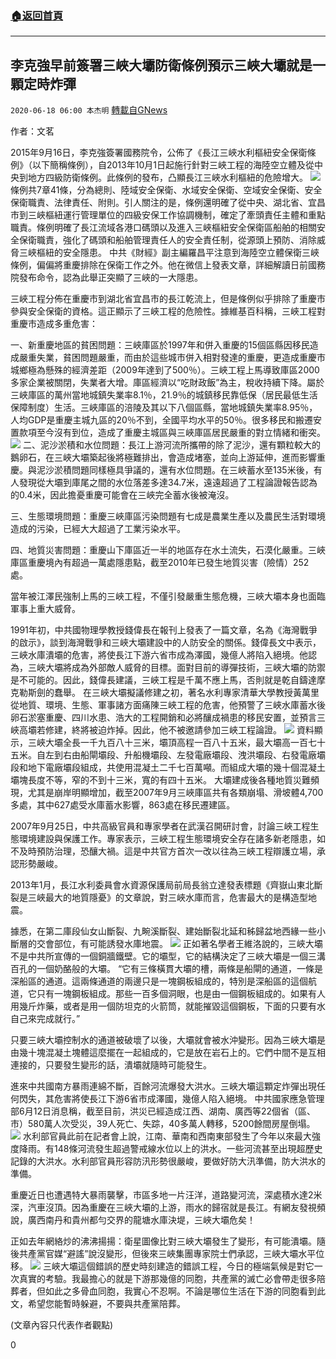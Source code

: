 ###  [:house:返回首頁](https://github.com/ourhimalayas/txt)
---

## 李克強早前簽署三峽大壩防衛條例預示三峽大壩就是一顆定時炸彈
`2020-06-18 06:00 本杰明` [轉載自GNews](https://gnews.org/zh-hant/237676/)

作者：文茗

2015年9月16日，李克強簽署國務院令，公佈了《長江三峽水利樞紐安全保衛條例》（以下簡稱條例），自2013年10月1日起施行針對三峽工程的海陸空立體及從中央到地方四級防衛條例。此條例的發布，凸顯長江三峽水利樞紐的危險增大。
![](https://gnews.org/wp-content/uploads/2020/06/图片1-4.png)
條例共7章41條，分為總則、陸域安全保衛、水域安全保衛、空域安全保衛、安全保衛職責、法律責任、附則。引人關注的是，條例還明確了從中央、湖北省、宜昌市到三峽樞紐運行管理單位的四級安保工作協調機制，確定了牽頭責任主體和重點職責。條例明確了長江流域各港口碼頭以及進入三峽樞紐安全保衛區船舶的相關安全保衛職責，強化了碼頭和船舶管理責任人的安全責任制，從源頭上預防、消除威脅三峽樞紐的安全隱患。
中共《財經》副主編羅昌平注意到海陸空立體保衛三峽條例，偏偏將重慶排除在保衛工作之外。他在微信上發表文章，詳細解讀日前國務院發布命令，認為此舉正突顯了三峽的一大隱患。

三峽工程分佈在重慶市到湖北省宜昌市的長江乾流上，但是條例似乎排除了重慶市參與安全保衛的資格。這正顯示了三峽工程的危險性。據維基百科稱，三峽工程對重慶市造成多重危害：

一、新重慶地區的貧困問題：三峽庫區於1997年和併入重慶的15個區縣因移民造成嚴重失業，貧困問題嚴重，而由於這些城市併入相對發達的重慶，更造成重慶市城鄉極為懸殊的經濟差距（2009年達到了500％）。三峽工程上馬導致庫區2000多家企業被關閉，失業者大增。庫區經濟以“吃財政飯”為主，稅收持續下降。屬於三峽庫區的萬州當地城鎮失業率8.1％，21.9％的城鎮移民靠低保（居民最低生活保障制度）生活。三峽庫區的涪陵及其以下八個區縣，當地城鎮失業率8.95％，人均GDP是重慶主城九區的20％不到，全國平均水平的50％。很多移民和搬遷安置款項至今沒有到位，造成了重慶主城區與三峽庫區居民嚴重的對立情緒和衝突。
![](https://gnews.org/wp-content/uploads/2020/06/图片2-3.png)
二、泥沙淤積和水位問題：長江上游河流所攜帶的除了泥沙，還有顆粒較大的鵝卵石，在三峽大壩築起後將極難排出，會造成堵塞，並向上游延伸，進而影響重慶。與泥沙淤積問題同樣極具爭議的，還有水位問題。在三峽蓄水至135米後，有人發現從大壩到庫尾之間的水位落差多達34.7米，遠遠超過了工程論證報告認為的0.4米，因此擔憂重慶可能會在三峽完全蓄水後被淹沒。

三、生態環境問題：重慶三峽庫區污染問題有七成是農業生產以及農民生活對環境造成的污染，已經大大超過了工業污染水平。

四、地質災害問題：重慶山下庫區近一半的地區存在水土流失，石漠化嚴重。三峽庫區重慶境內有超過一萬處隱患點，截至2010年已發生地質災害（險情）252處。

當年被江澤民強制上馬的三峽工程，不僅引發嚴重生態危機，三峽大壩本身也面臨軍事上重大威脅。

1991年初，中共國物理學教授錢偉長在報刊上發表了一篇文章，名為《海灣戰爭的啟示》，談到海灣戰爭和三峽大壩建設中的人防安全的關係。錢偉長文中表示，三峽水庫潰壩的危害，將使長江下游六省市成為澤國，幾億人將陷入絕境。他認為，三峽大壩將成為外部敵人威脅的目標。面對目前的導彈技術，三峽大壩的防禦是不可能的。因此，錢偉長建議，三峽工程是千萬不應上馬，否則就是乾自鑄達摩克勒斯劍的蠢舉。
在三峽大壩擬議修建之初，著名水利專家清華大學教授黃萬里從地質、環境、生態、軍事諸方面痛陳三峽工程的危害，他預警了三峽水庫蓄水後卵石淤塞重慶、四川水患、浩大的工程開銷和必將釀成禍患的移民安置，並預言三峽高壩若修建，終將被迫炸掉。因此，他不被邀請參加三峽工程論證。
![](https://gnews.org/wp-content/uploads/2020/06/图片3-2.png)
資料顯示，三峽大壩全長一千九百八十三米，壩頂高程一百八十五米，最大壩高一百七十五米。自左到右由船閘壩段、升船機壩段、左發電廠壩段、洩洪壩段、右發電廠壩段和地下電廠壩段組成，共使用混凝土二千七百萬噸。而組成大壩的幾十個混凝土壩塊長度不等，窄的不到十三米，寬的有四十五米。
大壩建成後各種地質災難頻現，尤其是崩岸明顯增加，截至2007年9月三峽庫區共有各類崩塌、滑坡體4,700多處，其中627處受水庫蓄水影響，863處在移民遷建區。

2007年9月25日，中共高級官員和專家學者在武漢召開研討會，討論三峽工程生態環境建設與保護工作。專家表示，三峽工程生態環境安全存在諸多新老隱患，如不及時預防治理，恐釀大禍。這是中共官方首次一改以往為三峽工程辯護立場，承認形勢嚴峻。

2013年1月，長江水利委員會水資源保護局前局長翁立達發表標題《齊嶽山東北斷裂是三峽最大的地質隱憂》的文章說，對三峽水庫而言，危害最大的是構造型地震。

據悉，在第二庫段仙女山斷裂、九畹溪斷裂、建始斷裂北延和秭歸盆地西緣一些小斷層的交會部位，有可能誘發水庫地震。
![](https://gnews.org/wp-content/uploads/2020/06/图片4-2.png)
正如著名學者王維洛說的，三峽大壩不是中共所宣傳的一個銅牆鐵壁。它的壩型，它的結構決定了三峽大壩是一個三溝百孔的一個奶酪般的大壩。 “它有三條橫貫大壩的槽，兩條是船閘的通道，一條是深船區的通道。這兩條通道的兩邊只是一塊鋼板組成的，特別是深船區的這個航道，它只有一塊鋼板組成。那些一百多個洞眼，也是由一個鋼板組成的。如果有人用幾斤炸藥，或者是用一個防坦克的火箭筒，就能摧毀這個鋼板，下面的只要有水自己來完成就行。”

只要三峽大壩控制水的通道被破壞了以後，大壩就會被水沖變形。因為三峽大壩是由幾十塊混凝土塊體這麼擺在一起組成的，它是放在岩石上的。它們中間不是互相連接的，只要發生變形的話，潰壩就隨時可能發生。

進來中共國南方暴雨連綿不斷，百餘河流爆發大洪水。三峽大壩這顆定炸彈出現任何閃失，其危害將使長江下游6省市成澤國，幾億人陷入絕境。
中共國家應急管理部6月12日消息稱，截至目前，洪災已經造成江西、湖南、廣西等22個省（區、市）580萬人次受災，39人死亡、失踪，40多萬人轉移，5200餘間房屋倒塌。
![](https://gnews.org/wp-content/uploads/2020/06/图片5.png)
水利部官員此前在記者會上說，江南、華南和西南東部發生了今年以來最大強度降雨。有148條河流發生超過警戒線水位以上的洪水。一些河流甚至出現超歷史記錄的大洪水。水利部官員形容防汛形勢很嚴峻，要做好防大汛準備，防大洪水的準備。

重慶近日也遭遇特大暴雨襲擊，市區多地一片汪洋，道路變河流，深處積水達2米深，汽車沒頂。因為重慶在三峽大壩的上游，雨水的歸宿就是長江。有網友發視頻說，廣西南丹和貴州都勻交界的龍塘水庫決堤，三峽大壩危矣！

正如去年網絡炒的沸沸揚揚：衛星圖像比對三峽大壩發生了變形，有可能潰壩。隨後共產黨官媒“避謠”說沒變形，但後來三峽集團專家院士們承認，三峽大壩水平位移。
![](https://gnews.org/wp-content/uploads/2020/06/图片6.png)
三峽大壩這個錯誤的歷史時刻建造的錯誤工程，今日的極端氣候是對它一次真實的考驗。我最擔心的就是下游那幾億的同胞，共產黨的滅亡必會帶走很多陪葬者，但如此之多骨血同胞，我實心不忍啊。不論是哪位生活在下游的同胞看到此文，希望您能暫時躲避，不要與共產黨陪葬。

(文章內容只代表作者觀點)

0
